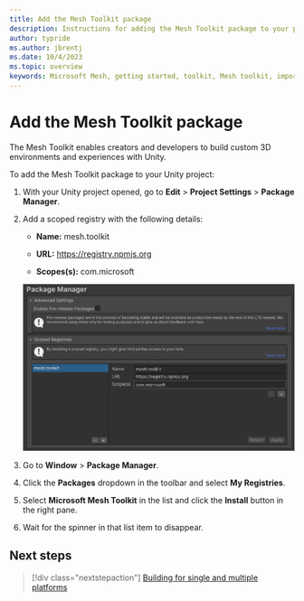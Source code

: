 ```yaml
---
title: Add the Mesh Toolkit package
description: Instructions for adding the Mesh Toolkit package to your project.
author: typride
ms.author: jbrentj
ms.date: 10/4/2023
ms.topic: overview
keywords: Microsoft Mesh, getting started, toolkit, Mesh toolkit, import, registry, scoped registry, packages
---
```


# Add the Mesh Toolkit package

The Mesh Toolkit enables creators and developers to build custom 3D environments and experiences with Unity.

To add the Mesh Toolkit package to your Unity project:

1. With your Unity project opened, go to **Edit** > **Project Settings** > **Package Manager**.

1. Add a scoped registry with the following details:

   - **Name:** mesh.toolkit

   - **URL:** https://registry.npmjs.org

   - **Scopes(s):** com.microsoft

   ![Scope Registry Configuration](../../media/build-your-basic-environment/configure-scoped-registry.png)

1. Go to **Window** > **Package Manager**.

1. Click the **Packages** dropdown in the toolbar and select **My Registries**.

1. Select **Microsoft Mesh Toolkit** in the list and click the **Install** button in the right pane.

1. Wait for the spinner in that list item to disappear.

## Next steps

> [!div class="nextstepaction"]
> [Building for single and multiple platforms](build-for-single-and-multiple-platforms.md)
